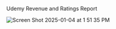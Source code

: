 Udemy Revenue and Ratings Report

![Screen Shot 2025-01-04 at 1 51 35 PM](https://github.com/user-attachments/assets/78f7734d-77f6-44d6-b3c2-2a9ae103c2bb)

